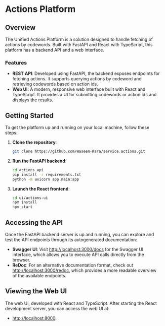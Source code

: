 # Actions Platform

## Overview

The Unified Actions Platform is a solution designed to handle fetching of actions by codewords. Built with FastAPI and React with TypeScript, this platform has a backend API and a web interface.

### Features

- **REST API**: Developed using FastAPI, the backend exposes endpoints for fetching actions. It supports querying actions by codeword and retrieving codewords based on action ids.
- **Web UI**: A modern, responsive web interface built with React and TypeScript. It provides a UI for submitting codewords or action ids and displays the results.


## Getting Started

To get the platform up and running on your local machine, follow these steps:

1. **Clone the repository**:

   ```bash
   git clone https://github.com/Waseem-Kara/service.actions.git

2. **Run the FastAPI backend**:
    ```bash
    cd actions_api
    pip install -r requirements.txt
    python -m uvicorn app.main:app

3. **Launch the React frontend**:
    ```bash
    cd ui/actions-ui
    npm install
    npm start

## Accessing the API

Once the FastAPI backend server is up and running, you can explore and test the API endpoints through its autogenerated documentation:

- **Swagger UI**: Visit [http://localhost:3000/docs](http://localhost:3000/docs) for the Swagger UI interface, which allows you to execute API calls directly from the browser.
- **ReDoc**: For an alternative documentation format, check out [http://localhost:3000/redoc](http://localhost:3000/redoc), which provides a more readable overview of the available endpoints.

## Viewing the Web UI

The web UI, developed with React and TypeScript. After starting the React development server, you can access the web UI at:

- [http://localhost:8000](http://localhost:8000).
